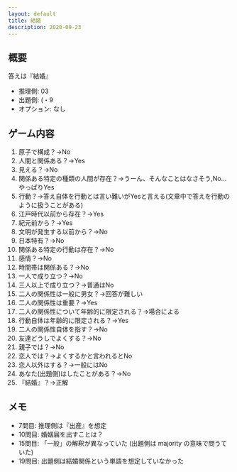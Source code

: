 ```yaml
---
layout: default
title: 結婚
description: 2020-09-23
---
```


## 概要

答えは『結婚』

- 推理側: 03
- 出題側: (・9
- オプション: なし

## ゲーム内容

1. 原子で構成？→No
2. 人間と関係ある？→Yes
3. 見える？→No
4. 関係ある特定の種類の人間が存在？→うーん、そんなことはなさそう,No…やっぱりYes
5. 行動？→答え自体を行動とは言い難いがYesと言える(文章中で答えを行動のように扱うことがある)
6. 江戸時代以前から存在？→Yes
7. 紀元前から？→Yes
8. 文明が発生する以前から？→No
9. 日本特有？→No
10. 関係ある特定の行動は存在？→No
11. 感情？→No
12. 時間帯は関係ある？→No
13. 一人で成り立つ？→No
14. 三人以上で成り立つ？→普通はNo
15. 二人の関係性は一般に男女？→回答が難しい
16. 二人の関係性は重要？→Yes
17. 二人の関係性について年齢的に限定される？→場合による
18. 行動自体は年齢的に限定される？→Yes
19. 二人の関係性自体を指す？→No
20. 友達どうしでよくする？→No
21. 親子では？→No
22. 恋人では？→よくするかと言われるとNo
23. 恋人以外はする？→一般にはNo
24. あなた(出題側)はしたことがある？→No
25. 『結婚』？→正解

## メモ

- 7問目: 推理側は『出産』を想定
- 10問目: 婚姻届を出すことは？
- 15問目: 「一般」の解釈が異なっていた (出題側は majority の意味で問うていた)
- 19問目: 出題側は結婚関係という単語を想定していなかった
